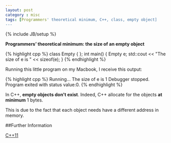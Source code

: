 ```yaml
---
layout: post
category : misc
tags: [Programmers' theoretical minimum, C++, class, empty object]
---
```

{% include JB/setup %}

**Programmers’ theoretical minimum: the size of an empty object**

<!--more-->

{% highlight cpp %}
class Empty { };
int main()
{
    Empty e;
    std::cout << "The size of e is " << sizeof(e);
}
{% endhighlight %}

Running this little program on my Macbook, I receive this output:

{% highlight cpp %}
Running…
The size of e is 1
Debugger stopped.
Program exited with status value:0.
{% endhighlight %}

In C++, **empty objects don't exist**. Indeed, C++ allocate for the objects **at minimum** 1 bytes.

This is due to the fact that each object needs have a different address in memory.
 
##Further Information

[C++11](http://en.wikipedia.org/wiki/C%2B%2B11)


